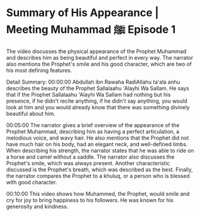 # Summary of His Appearance | Meeting Muhammad ﷺ Episode 1

The video discusses the physical appearance of the Prophet Muhammad and describes him as being beautiful and perfect in every way. The narrator also mentions the Prophet's smile and his good character, which are two of his most defining features.

Detail Summary: 
00:00:00
Abdullah ibn Rawaha RadiAllahu ta'ala anhu describes the beauty of the Prophet Sallalaahu 'Alayhi Wa Sallam. He says that if the Prophet Sallalaahu 'Alayhi Wa Sallam had nothing but his presence, if he didn't recite anything, if he didn't say anything, you would look at him and you would already know that there was something divinely beautiful about him.

00:05:00
The narrator gives a brief overview of the appearance of the Prophet Muhammad, describing him as having a perfect articulation, a melodious voice, and wavy hair. He also mentions that the Prophet did not have much hair on his body, had an elegant neck, and well-defined limbs. When describing his strength, the narrator states that he was able to ride on a horse and camel without a saddle. The narrator also discusses the Prophet's smile, which was always present. Another characteristic discussed is the Prophet's breath, which was described as the best. Finally, the narrator compares the Prophet to a khuluq, or a person who is blessed with good character.

00:10:00
This video shows how Muhammed, the Prophet, would smile and cry for joy to bring happiness to his followers. He was known for his generosity and kindness.


